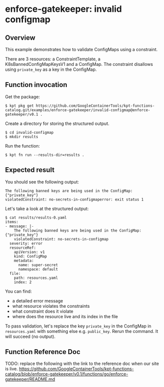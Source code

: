 # enforce-gatekeeper: invalid configmap

## Overview

This example demonstrates how to validate ConfigMaps using a constraint.

There are 3 resources: a ConstraintTemplate, a K8sBannedConfigMapKeysV1 and a
ConfigMap.
The constraint disallows using `private_key` as a key in the ConfigMap.

## Function invocation

Get the package:

<!-- @getPkg @test -->
```shell
$ kpt pkg get https://github.com/GoogleContainerTools/kpt-functions-catalog.git/examples/enforce-gatekeeper/invalid-configmap@enforce-gatekeeper/v0.1 .
```

Create a directory for storing the structured output.

```shell
$ cd invalid-configmap
$ mkdir results
```

Run the function:

```shell
$ kpt fn run --results-dir=results .
```

## Expected result

You should see the following output:

```
The following banned keys are being used in the ConfigMap: {"private_key"}
violatedConstraint: no-secrets-in-configmaperror: exit status 1
```

Let's take a look at the structured output:

```shell
$ cat results/results-0.yaml 
items:
- message: |-
    The following banned keys are being used in the ConfigMap: {"private_key"}
    violatedConstraint: no-secrets-in-configmap
  severity: error
  resourceRef:
    apiVersion: v1
    kind: ConfigMap
    metadata:
      name: super-secret
      namespace: default
  file:
    path: resources.yaml
    index: 2
```

You can find:
- a detailed error message
- what resource violates the constraints
- what constraint does it violate
- where does the resource live and its index in the file

To pass validation, let's replace the key `private_key` in the ConfigMap in
`resources.yaml` with something else e.g. `public_key`.
Rerun the command. It will succeed (no output).

## Function Reference Doc

TODO: replace the following with the link to the reference doc when our site is live.
https://github.com/GoogleContainerTools/kpt-functions-catalog/blob/enforce-gatekeeper/v0.1/functions/go/enforce-gatekeeper/README.md
